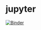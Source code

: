 # jupyter
[![Binder](https://mybinder.org/badge_logo.svg)](https://mybinder.org/v2/gh/Sergey-Af/jupyter/master?filepath=HW1-AfanasyevS.ipynb)
